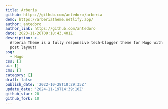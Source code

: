 ```yaml
---
title: Arberia
github: https://github.com/antedoro/arberia
demo: https://arberiatheme.netlify.app/
author: antedoro
author_link: https://github.com/antedoro
date: 2023-11-26T09:18:43.401Z
description: >-
  Arberia Theme is a fully responsive tech-blogger theme for Hugo with 4 single
  post layout!
ssg:
  - Hugo
css: []
ui: []
cms: []
category: []
draft: false
publish_date: '2022-10-28T18:29:35Z'
update_date: '2024-11-19T14:39:10Z'
github_star: 20
github_fork: 10
---
```

